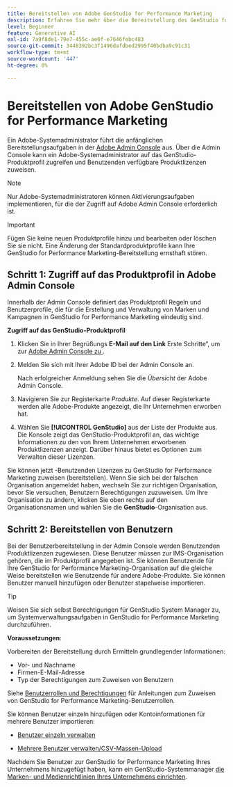 ```yaml
---
title: Bereitstellen von Adobe GenStudio for Performance Marketing
description: Erfahren Sie mehr über die Bereitstellung des GenStudio for Performance Marketing-Produkts.
level: Beginner
feature: Generative AI
exl-id: 7a9f8de1-79e7-455c-ae0f-e7646febc483
source-git-commit: 3448392bc3f1496dafdbed2995f40bdba9c91c31
workflow-type: tm+mt
source-wordcount: '447'
ht-degree: 0%

---
```


# Bereitstellen von Adobe GenStudio for Performance Marketing

Ein Adobe-Systemadministrator führt die anfänglichen Bereitstellungsaufgaben in der [Adobe Admin Console](https://helpx.adobe.com/enterprise/using/admin-console.html#Overview) aus. Über die Admin Console kann ein Adobe-Systemadministrator auf das GenStudio-Produktprofil zugreifen und Benutzenden verfügbare Produktlizenzen zuweisen.

>[!NOTE]
>
>Nur Adobe-Systemadministratoren können Aktivierungsaufgaben implementieren, für die der Zugriff auf Adobe Admin Console erforderlich ist.

>[!IMPORTANT]
>
>Fügen Sie keine neuen Produktprofile hinzu und bearbeiten oder löschen Sie sie nicht. Eine Änderung der Standardproduktprofile kann Ihre GenStudio for Performance Marketing-Bereitstellung ernsthaft stören.

## Schritt 1: Zugriff auf das Produktprofil in Adobe Admin Console

Innerhalb der Admin Console definiert das Produktprofil Regeln und Benutzerprofile, die für die Erstellung und Verwaltung von Marken und Kampagnen in GenStudio for Performance Marketing eindeutig sind.

**Zugriff auf das GenStudio-Produktprofil**

1. Klicken Sie in Ihrer Begrüßungs **E-Mail auf den Link** Erste Schritte“, um zur [Adobe Admin Console zu ](https://helpx.adobe.com/enterprise/using/admin-console.html#Overview).

1. Melden Sie sich mit Ihrer Adobe ID bei der Admin Console an.

   Nach erfolgreicher Anmeldung sehen Sie die _Übersicht_ der Adobe Admin Console.

1. Navigieren Sie zur Registerkarte _Produkte_. Auf dieser Registerkarte werden alle Adobe-Produkte angezeigt, die Ihr Unternehmen erworben hat.

1. Wählen Sie **[!UICONTROL GenStudio]** aus der Liste der Produkte aus. Die Konsole zeigt das GenStudio-Produktprofil an, das wichtige Informationen zu den von Ihrem Unternehmen erworbenen Produktlizenzen anzeigt. Darüber hinaus bietet es Optionen zum Verwalten dieser Lizenzen.

Sie können jetzt -Benutzenden Lizenzen zu GenStudio for Performance Marketing zuweisen (bereitstellen). Wenn Sie sich bei der falschen Organisation angemeldet haben, wechseln Sie zur richtigen Organisation, bevor Sie versuchen, Benutzern Berechtigungen zuzuweisen. Um Ihre Organisation zu ändern, klicken Sie oben rechts auf den Organisationsnamen und wählen Sie die **GenStudio**-Organisation aus.

## Schritt 2: Bereitstellen von Benutzern

Bei der Benutzerbereitstellung in der Admin Console werden Benutzenden Produktlizenzen zugewiesen. Diese Benutzer müssen zur IMS-Organisation gehören, die im Produktprofil angegeben ist. Sie können Benutzende für Ihre GenStudio for Performance Marketing-Organisation auf die gleiche Weise bereitstellen wie Benutzende für andere Adobe-Produkte. Sie können Benutzer manuell hinzufügen oder Benutzer stapelweise importieren.

>[!TIP]
>
>Weisen Sie sich selbst Berechtigungen für GenStudio System Manager zu, um Systemverwaltungsaufgaben in GenStudio for Performance Marketing durchzuführen.

**Voraussetzungen**:

Vorbereiten der Bereitstellung durch Ermitteln grundlegender Informationen:

* Vor- und Nachname
* Firmen-E-Mail-Adresse
* Typ der Berechtigungen zum Zuweisen von Benutzern

Siehe [Benutzerrollen und Berechtigungen](user-roles.md) für Anleitungen zum Zuweisen von GenStudio for Performance Marketing-Benutzerrollen.

Sie können Benutzer einzeln hinzufügen oder Kontoinformationen für mehrere Benutzer importieren:

* [Benutzer einzeln verwalten](https://helpx.adobe.com/enterprise/using/manage-users-individually.html#add-users)

* [Mehrere Benutzer verwalten/CSV-Massen-Upload](https://helpx.adobe.com/enterprise/using/bulk-upload-users.html)

Nachdem Sie Benutzer zur GenStudio for Performance Marketing Ihres Unternehmens hinzugefügt haben, kann ein GenStudio-Systemmanager [die Marken- und Medienrichtlinien Ihres Unternehmens einrichten](get-started.md).
